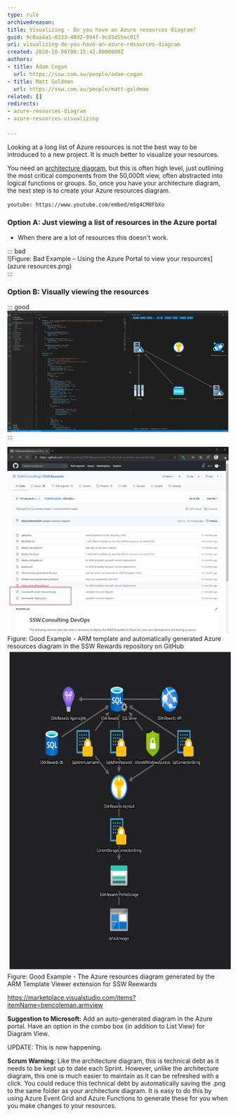 ```yaml
---
type: rule
archivedreason: 
title: Visualizing - Do you have an Azure resources diagram?
guid: 9c0aa4a1-0333-48d2-994f-9cd5d55ec01f
uri: visualizing-do-you-have-an-azure-resources-diagram
created: 2020-10-06T00:15:42.0000000Z
authors:
- title: Adam Cogan
  url: https://ssw.com.au/people/adam-cogan
- title: Matt Goldman
  url: https://ssw.com.au/people/matt-goldman
related: []
redirects:
- azure-resources-diagram
- azure-resources-visualizing

---
```


Looking at a long list of Azure resources is not the best way to be introduced to a new project. It is much better to visualize your resources.

You need an [architecture diagram](/_layouts/15/FIXUPREDIRECT.ASPX?WebId=3dfc0e07-e23a-4cbb-aac2-e778b71166a2&TermSetId=07da3ddf-0924-4cd2-a6d4-a4809ae20160&TermId=7b588070-e0d2-46f4-811e-87b15a8c190d), but this is often high level, just outlining the most critical components from the 50,000ft view, often abstracted into logical functions or groups. So, once you have your architecture diagram, the next step is to create your Azure resources diagram.

<!--endintro-->


`youtube: https://www.youtube.com/embed/mSg4CM8FbXo`
 

### Option A: Just viewing a list of resources in the Azure portal

* When there are a lot of resources this doesn't work.





::: bad  
![Figure: Bad Example – Using the Azure Portal to view your resources](azure resources.png)  
:::

### 


### Option B: Visually viewing the resources



::: good  
![Figure: Good Example – Viewing the resources in VS Code using the ARM Template Viewer extension](AZURE-VIEW-GOOD.png)  
:::


![](ssw_rewards_resource_github.png)Figure: Good Example - ARM template and automatically generated Azure resources diagram in the SSW Rewards repository on GitHub
<img src="sswrewards-azure-resources_new.png" alt="sswrewards-azure-resources_new.png" style="margin:5px;width:750px;height:722px;">Figure: Good Example - The Azure resources diagram generated by the ARM Template Viewer extension for SSW Reewards



https://marketplace.visualstudio.com/items?itemName=bencoleman.armview

**Suggestion to Microsoft:** 
Add an auto-generated diagram in the Azure portal. Have an option in the combo box (in addition to List View) for Diagram View.

UPDATE: This is now happening.







**Scrum Warning:** Like the architecture diagram, this is technical debt as it needs to be kept up to date each Sprint. However, unlike the architecture diagram, this one is much easier to maintain as it can be refreshed with a click. You could reduce this technical debt by automatically saving the .png to the same folder as your architecture diagram. It is easy to do this by using Azure Event Grid and Azure Functions to generate these for you when you make changes to your resources.
